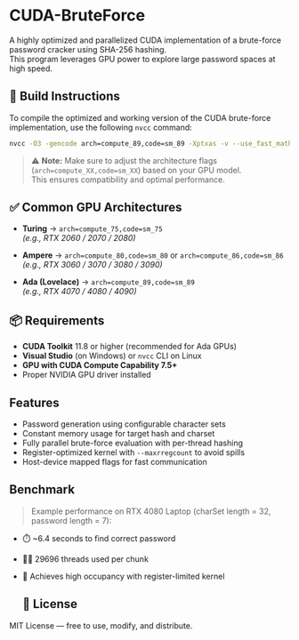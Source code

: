 # CUDA-BruteForce

A highly optimized and parallelized CUDA implementation of a brute-force password cracker using SHA-256 hashing.  
This program leverages GPU power to explore large password spaces at high speed.

## 🔧 Build Instructions

To compile the optimized and working version of the CUDA brute-force implementation, use the following `nvcc` command:

```bash
nvcc -O3 -gencode arch=compute_89,code=sm_89 -Xptxas -v --use_fast_math --maxrregcount=40 kernel.cu -o test.exe
```

> ⚠️ **Note:** Make sure to adjust the architecture flags (`arch=compute_XX,code=sm_XX`) based on your GPU model.  
> This ensures compatibility and optimal performance.

## ✅ Common GPU Architectures

- **Turing** → `arch=compute_75,code=sm_75`  
  _(e.g., RTX 2060 / 2070 / 2080)_

- **Ampere** → `arch=compute_80,code=sm_80` or `arch=compute_86,code=sm_86`  
  _(e.g., RTX 3060 / 3070 / 3080 / 3090)_

- **Ada (Lovelace)** → `arch=compute_89,code=sm_89`  
  _(e.g., RTX 4070 / 4080 / 4090)_

## 📦 Requirements

- **CUDA Toolkit** 11.8 or higher (recommended for Ada GPUs)
- **Visual Studio** (on Windows) or `nvcc` CLI on Linux
- **GPU with CUDA Compute Capability 7.5+**
- Proper NVIDIA GPU driver installed

## Features

- Password generation using configurable character sets
- Constant memory usage for target hash and charset
- Fully parallel brute-force evaluation with per-thread hashing
- Register-optimized kernel with `--maxrregcount` to avoid spills
- Host-device mapped flags for fast communication

## Benchmark

> Example performance on RTX 4080 Laptop (charSet length = 32, password length = 7):

- ⏱️ ~6.4 seconds to find correct password
- 👷‍♂️ 29696 threads used per chunk
- 🚀 Achieves high occupancy with register-limited kernel

  ## 📄 License

MIT License — free to use, modify, and distribute.
